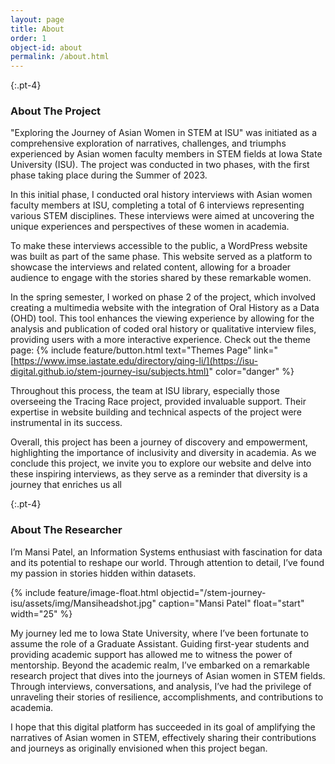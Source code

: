 ```yaml
---
layout: page
title: About 
order: 1
object-id: about
permalink: /about.html
---
```


{:.pt-4}
### About The Project

"Exploring the Journey of Asian Women in STEM at ISU" was initiated as a comprehensive exploration of narratives, challenges, and triumphs experienced by Asian women faculty members in STEM fields at Iowa State University (ISU). The project was conducted in two phases, with the first phase taking place during the Summer of 2023.

In this initial phase, I conducted oral history interviews with Asian women faculty members at ISU, completing a total of 6 interviews representing various STEM disciplines. These interviews were aimed at uncovering the unique experiences and perspectives of these women in academia.

To make these interviews accessible to the public, a WordPress website was built as part of the same phase. This website served as a platform to showcase the interviews and related content, allowing for a broader audience to engage with the stories shared by these remarkable women.

In the spring semester, I worked on phase 2 of the project, which involved creating a multimedia website with the integration of Oral History as a Data (OHD) tool. This tool enhances the viewing experience by allowing for the analysis and publication of coded oral history or qualitative interview files, providing users with a more interactive experience. Check out the theme page: {% include feature/button.html text="Themes Page" link="[https://www.imse.iastate.edu/directory/qing-li/](https://isu-digital.github.io/stem-journey-isu/subjects.html)" color="danger" %} 

Throughout this process, the team at ISU library, especially those overseeing the Tracing Race project, provided invaluable support. Their expertise in website building and technical aspects of the project were instrumental in its success.

Overall, this project has been a journey of discovery and empowerment, highlighting the importance of inclusivity and diversity in academia. As we conclude this project, we invite you to explore our website and delve into these inspiring interviews, as they serve as a reminder that diversity is a journey that enriches us all

{:.pt-4}
### About The Researcher

I’m Mansi Patel, an Information Systems enthusiast with fascination for data and its potential to reshape our world. Through attention to detail, I’ve found my passion in stories hidden within datasets.

{% include feature/image-float.html objectid="/stem-journey-isu/assets/img/Mansiheadshot.jpg" caption="Mansi Patel" float="start" width="25" %}


My journey led me to Iowa State University, where I’ve been fortunate to assume the role of a Graduate Assistant. Guiding first-year students and providing academic support has allowed me to witness the power of mentorship. Beyond the academic realm, I’ve embarked on a remarkable research project that dives into the journeys of Asian women in STEM fields. Through interviews, conversations, and analysis, I’ve had the privilege of unraveling their stories of resilience, accomplishments, and contributions to academia.

I hope that this digital platform has succeeded in its goal of amplifying the narratives of Asian women in STEM, effectively sharing their contributions and journeys as originally envisioned when this project began.

<div class="clearfix"></div>
